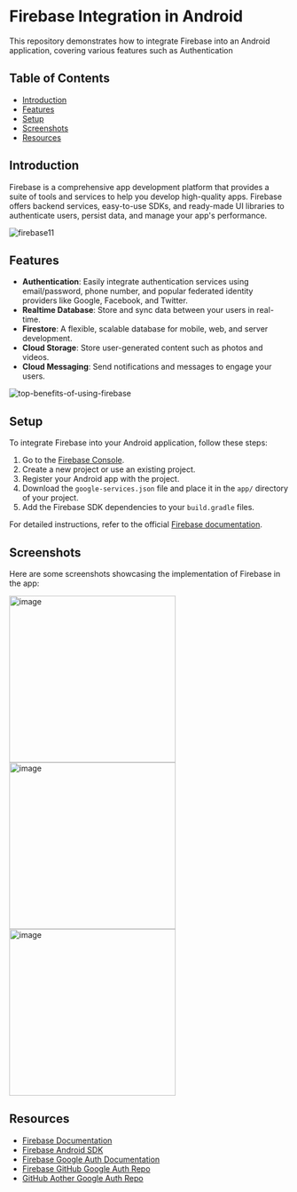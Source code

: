 # Firebase Integration in Android

This repository demonstrates how to integrate Firebase into an Android application, covering various features such as Authentication

## Table of Contents
- [Introduction](#introduction)
- [Features](#features)
- [Setup](#setup)
- [Screenshots](#screenshots)
- [Resources](#resources)

## Introduction
Firebase is a comprehensive app development platform that provides a suite of tools and services to help you develop high-quality apps. Firebase offers backend services, easy-to-use SDKs, and ready-made UI libraries to authenticate users, persist data, and manage your app's performance.

![firebase11](https://github.com/3mohamed-abdelfattah/Firebase/assets/142848460/46414e57-6e1a-4b87-aa4e-a2ff9a758e49)

## Features
- **Authentication**: Easily integrate authentication services using email/password, phone number, and popular federated identity providers like Google, Facebook, and Twitter.
- **Realtime Database**: Store and sync data between your users in real-time.
- **Firestore**: A flexible, scalable database for mobile, web, and server development.
- **Cloud Storage**: Store user-generated content such as photos and videos.
- **Cloud Messaging**: Send notifications and messages to engage your users.

![top-benefits-of-using-firebase](https://github.com/3mohamed-abdelfattah/Firebase/assets/142848460/d57d10e6-f832-4126-87fd-7484d2191e4a)

## Setup
To integrate Firebase into your Android application, follow these steps:

1. Go to the [Firebase Console](https://console.firebase.google.com/).
2. Create a new project or use an existing project.
3. Register your Android app with the project.
4. Download the `google-services.json` file and place it in the `app/` directory of your project.
5. Add the Firebase SDK dependencies to your `build.gradle` files.

For detailed instructions, refer to the official [Firebase documentation](https://firebase.google.com/docs).

## Screenshots
Here are some screenshots showcasing the implementation of Firebase in the app:

<img src="https://github.com/3mohamed-abdelfattah/Firebase-GoogleAC-Authentication/assets/142848460/a8f5e07b-3674-4361-adb0-8b1d971f4a2b" alt="image" width="300"/>

<img src="https://github.com/3mohamed-abdelfattah/Firebase-GoogleAC-Authentication/assets/142848460/5331ecc5-6082-4d0d-8eec-2c36dcb20f79" alt="image" width="300"/>

<img src="https://github.com/3mohamed-abdelfattah/Firebase-GoogleAC-Authentication/assets/142848460/98f75056-3378-49bf-a0c9-1c29e131a6cf" alt="image" width="300"/>

## Resources
- [Firebase Documentation](https://firebase.google.com/docs)
- [Firebase Android SDK](https://firebase.google.com/docs/android/setup)
- [Firebase Google Auth Documentation](https://firebase.google.com/docs/auth/android/google-signin)
- [Firebase GitHub Google Auth Repo](https://github.com/firebase/snippets-android/blob/e239681bd10202a24a8c0cf8879da13fb625ac76/auth/app/src/main/java/com/google/firebase/quickstart/auth/kotlin/GoogleSignInActivity.kt#L43-L44)
- [GitHub Aother Google Auth Repo](https://github.com/mohamedtamer0/FirebaseAuth-GoogleAccount/blob/master/app/src/main/java/com/example/firebaseui/MainActivity.kt)





